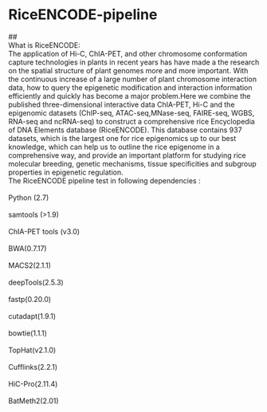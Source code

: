 # RiceENCODE-pipeline
##<br>What is RiceENCODE:</br>
    The application of Hi-C, ChIA-PET, and other chromosome conformation capture technologies in plants in recent years has have made a the research on the spatial structure of plant genomes more and more important. With the continuous increase of a large number of plant chromosome interaction data, how to query the epigenetic modification and interaction information efficiently and quickly has become a major problem.Here we combine the published three-dimensional interactive data ChIA-PET, Hi-C and the epigenomic datasets (ChIP-seq, ATAC-seq,MNase-seq, FAIRE-seq, WGBS, RNA-seq and ncRNA-seq) to construct a comprehensive rice Encyclopedia of DNA Elements database (RiceENCODE). This database contains 937 datasets, which is the largest one for rice epigenomics up to our best knowledge, which can help us to outline the rice epigenome in a comprehensive way, and provide an important platform for studying rice molecular breeding, genetic mechanisms, tissue specificities and subgroup properties in epigenetic regulation.
<br>The RiceENCODE pipeline test in following dependencies :</br>
<br>Python (2.7)</br>
<br>samtools (>1.9)</br>
<br>ChIA-PET tools (v3.0)</br>
<br>BWA(0.7.17)</br>
<br>MACS2(2.1.1)</br>
<br>deepTools(2.5.3)</br>
<br>fastp(0.20.0)</br>
<br>cutadapt(1.9.1)</br>
<br>bowtie(1.1.1)</br>
<br>TopHat(v2.1.0)</br>
<br>Cufflinks(2.2.1)</br>
<br>HiC-Pro(2.11.4)</br>
<br>BatMeth2(2.01)</br>
